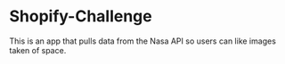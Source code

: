# Shopify-Challenge
This is an app that pulls data from the Nasa API so users can like images taken of space.
